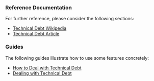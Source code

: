 ### Reference Documentation

For further reference, please consider the following sections:

- [Technical Debt Wikipedia](https://en.wikipedia.org/wiki/Technical_debt)
- [Technical Debt Article](https://www.productplan.com/glossary/technical-debt/)

### Guides

The following guides illustrate how to use some features concretely:

- [How to Deal with Technical Debt](https://medium.com/@techworldwithmilan/how-to-deal-with-technical-debt-b0065c1a794d)
- [Dealing with Technical Debt](https://www.atlassian.com/agile/software-development/technical-debt)
